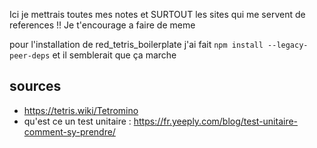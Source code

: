 Ici je mettrais toutes mes notes et SURTOUT les sites qui me servent de references !!
Je t'encourage a faire de meme

pour l'installation de red_tetris_boilerplate j'ai fait `npm install --legacy-peer-deps` et il semblerait que ça marche

## sources
* https://tetris.wiki/Tetromino
* qu'est ce un test unitaire : https://fr.yeeply.com/blog/test-unitaire-comment-sy-prendre/